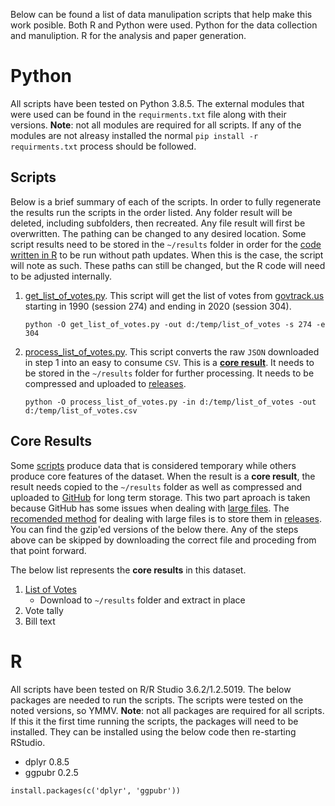 Below can be found a list of data manulipation scripts that help make this work posible.
Both R and Python were used.
Python for the data collection and manuliption.
R for the analysis and paper generation.

# Python

All scripts have been tested on Python 3.8.5.
The external modules that were used can be found in the `requirments.txt` file along with their versions.
**Note**: not all modules are required for all scripts.
If any of the modules are not alreasy installed the normal `pip install -r requirments.txt` process should be followed.

## Scripts

Below is a brief summary of each of the scripts.
In order to fully regenerate the results run the scripts in the order listed.
Any folder result will be deleted, including subfolders, then recreated.
Any file result will first be overwritten.
The pathing can be changed to any desired location.
Some script results need to be stored in the `~/results` folder in order for the [code written in R](./#r) to be run without path updates.
When this is the case, the script will note as such.
These paths can still be changed, but the R code will need to be adjusted internally.

1. [get_list_of_votes.py](./get_list_of_votes.py).
   This script will get the list of votes from [govtrack.us](govtrack.us) starting in 1990 (session 274) and ending in 2020 (session 304).
   ```{shell}
   python -O get_list_of_votes.py -out d:/temp/list_of_votes -s 274 -e 304
   ```
2. [process_list_of_votes.py](./process_list_of_votes.py).
   This script converts the raw `JSON` downloaded in step 1 into an easy to consume `CSV`.
   This is a [**core result**](./#core-results).
   It needs to be stored in the `~/results` folder for further processing.
   It needs to be compressed and uploaded to [releases][releases].
   ```{shell}
   python -O process_list_of_votes.py -in d:/temp/list_of_votes -out d:/temp/list_of_votes.csv
   ```

## Core Results

Some [scripts](./#scripts) produce data that is considered temporary while others produce core features of the dataset.
When the result is a **core result**, the result needs copied to the `~/results` folder as well as compressed and uploaded to [GitHub](https://github.com) for long term storage.
This two part aproach is taken because GitHub has some issues when dealing with [large files](https://help.github.com/en/articles/working-with-large-files).
The [recomended method](https://help.github.com/en/articles/distributing-large-binaries) for dealing with large files is to store them in [releases][releases].
You can find the gzip'ed versions of the below there.
Any of the steps above can be skipped by downloading the correct file and proceding from that point forward.

The below list represents the **core results** in this dataset.

1. [List of Votes](https://github.com/MindMimicLabs/data-congressional-votes/releases/download/1.0/list_of_votes.csv.gz)
   * Download to `~/results` folder and extract in place
2. Vote tally
3. Bill text

# R

All scripts have been tested on R/R Studio 3.6.2/1.2.5019.
The below packages are needed to run the scripts.
The scripts were tested on the noted versions, so YMMV.
**Note**: not all packages are required for all scripts.
If this it the first time running the scripts, the packages will need to be installed.
They can be installed using the below code then re-starting RStudio.

* dplyr 0.8.5
* ggpubr 0.2.5

```{r}
install.packages(c('dplyr', 'ggpubr'))
```


[releases]: https://github.com/MindMimicLabs/data-congressional-votes/releases
